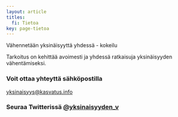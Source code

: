 ```yaml
---
layout: article
titles:
  fi: Tietoa
key: page-tietoa
---
```



Vähennetään yksinäisyyttä yhdessä - kokeilu

Tarkoitus on kehittää avoimesti ja yhdessä ratkaisuja yksinäisyyden vähentämiseksi.

### Voit ottaa yhteyttä sähköpostilla

[yksinaisyys@kasvatus.info](mailto:yksinaisyys@kasvatus.info)

### Seuraa Twitterissä [@yksinaisyyden_v](https://twitter.com/yksinaisyyden_v)
